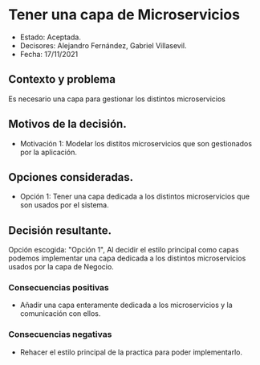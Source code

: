 # Tener una capa de Microservicios

* Estado: Aceptada.
* Decisores: Alejandro Fernández, Gabriel Villasevil.
* Fecha: 17/11/2021

## Contexto y problema

Es necesario una capa para gestionar los distintos microservicios

## Motivos de la decisión.

* Motivación 1: Modelar los distitos microservicios que son gestionados por la aplicación.

## Opciones consideradas.

* Opción 1: Tener una capa dedicada a los distintos microservicios que son usados por el sistema.

## Decisión resultante.

Opción escogida: "Opción 1", Al decidir el estilo principal como capas podemos implementar una capa dedicada a los distintos microservicios usados por la capa de Negocio.

### Consecuencias positivas

* Añadir una capa enteramente dedicada a los microservicios y la comunicación con ellos.

### Consecuencias negativas

* Rehacer el estilo principal de la practica para poder implementarlo.
